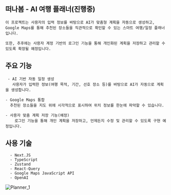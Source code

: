 ## 떠나봄 - AI 여행 플래너(진행중)

    이 프로젝트는 사용자의 입력 정보를 바탕으로 AI가 맞춤형 계획을 자동으로 생성하고, Google Maps를 통해 추천된 장소들을 직관적으로 확인할 수 있는 스마트 여행/일정 플래너입니다.

    또한, 추후에는 사용자 계정 기반의 로그인 기능을 통해 개인화된 계획을 저장하고 관리할 수 있도록 확장될 예정입니다.


   ## 주요 기능

     - AI 기반 자동 일정 생성
       사용자가 입력한 정보(여행 목적, 기간, 선호 장소 등)를 바탕으로 AI가 자동으로 계획을 생성합니다.

    - Google Maps 통합
      추천된 장소들을 지도 위에 시각적으로 표시하여 위치 정보를 한눈에 파악할 수 있습니다.

    - 사용자 맞춤 계획 저장 기능(예정)
        로그인 기능을 통해 개인 계획을 저장하고, 언제든지 수정 및 관리할 수 있도록 구현 예정입니다.

  ## 사용 기술
      - Next.JS
      - TypeScript
      - Zustand
      - React-Query
      - Google Maps JavaScript API
      - OpenAI

      
![Planner_1](https://github.com/user-attachments/assets/a793623d-4349-4761-a34e-c86ac7b2eef0)

